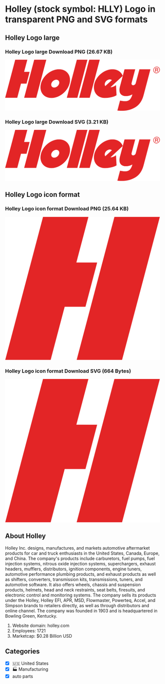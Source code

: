 # Holley (stock symbol: HLLY) Logo in transparent PNG and SVG formats

## Holley Logo large

### Holley Logo large Download PNG (26.67 KB)

![Holley Logo large Download PNG (26.67 KB)](/img/orig/HLLY_BIG-87c8206e.png)

### Holley Logo large Download SVG (3.21 KB)

![Holley Logo large Download SVG (3.21 KB)](/img/orig/HLLY_BIG-87cd765d.svg)

## Holley Logo icon format

### Holley Logo icon format Download PNG (25.64 KB)

![Holley Logo icon format Download PNG (25.64 KB)](/img/orig/HLLY-b05eeda2.png)

### Holley Logo icon format Download SVG (664 Bytes)

![Holley Logo icon format Download SVG (664 Bytes)](/img/orig/HLLY-d367f11e.svg)

## About Holley

Holley Inc. designs, manufactures, and markets automotive aftermarket products for car and truck enthusiasts in the United States, Canada, Europe, and China. The company's products include carburetors, fuel pumps, fuel injection systems, nitrous oxide injection systems, superchargers, exhaust headers, mufflers, distributors, ignition components, engine tuners, automotive performance plumbing products, and exhaust products as well as shifters, converters, transmission kits, transmissions, tuners, and automotive software. It also offers wheels, chassis and suspension products, helmets, head and neck restraints, seat belts, firesuits, and electronic control and monitoring systems. The company sells its products under the Holley, Holley EFI, APR, MSD, Flowmaster, Powerteq, Accel, and Simpson brands to retailers directly, as well as through distributors and online channel. The company was founded in 1903 and is headquartered in Bowling Green, Kentucky.

1. Website domain: holley.com
2. Employees: 1721
3. Marketcap: $0.28 Billion USD


## Categories
- [x] 🇺🇸 United States
- [x] 🏭 Manufacturing
- [x] auto parts
